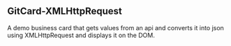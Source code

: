 ## GitCard-XMLHttpRequest

A demo business card that gets values from an api and converts it into json using XMLHttpRequest and displays it on the DOM.
